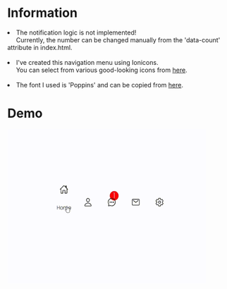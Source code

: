 # Information

<li> The notification logic is not implemented!</br>
&nbsp;&nbsp;&nbsp;&nbsp;
     Currently, the number can be changed manually from the 'data-count' attribute in index.html.</br>
</br>
<li>I've created this navigation menu using Ionicons.</li>
    &nbsp;&nbsp;&nbsp;&nbsp;
    You can select from various good-looking icons from <a href="https://ionic.io/ionicons">here</a>.</li></br>
</br>
<li>The font I used is 'Poppins' and can be copied from <a href="https://fonts.google.com/specimen/Poppins">here</a>.</li>

# Demo
<img src="https://github.com/momchilovv/Projects/blob/main/Navigation%20Menu/Demo_NavBar.gif" width="450" height="350"/>

